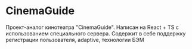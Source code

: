 # CinemaGuide
Проект-аналог кинотеатра "CinemaGuide". Написан на React + TS с использованием специального сервера. Содержит в себе поддержку регистрации пользователя, adaptive, технологии БЭМ
